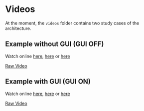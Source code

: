 # **Videos**

At the moment, the `videos` folder contains two study cases of the architecture.

## Example without GUI (GUI OFF)
Watch online [here](https://streamable.com/rug2mr), [here](https://www.youtube.com/watch?v=RtbXO_Z4X90) or [here](https://vimeo.com/910157755?share=copy)

[Raw Video](GUI_OFF.mp4)

## Example with GUI (GUI ON)
Watch online [here](https://streamable.com/3rct7p), [here](https://www.youtube.com/watch?v=NCVbM-7CTlo) or [here](https://vimeo.com/910157787?share=copy)

[Raw Video](GUI_ON.mp4)